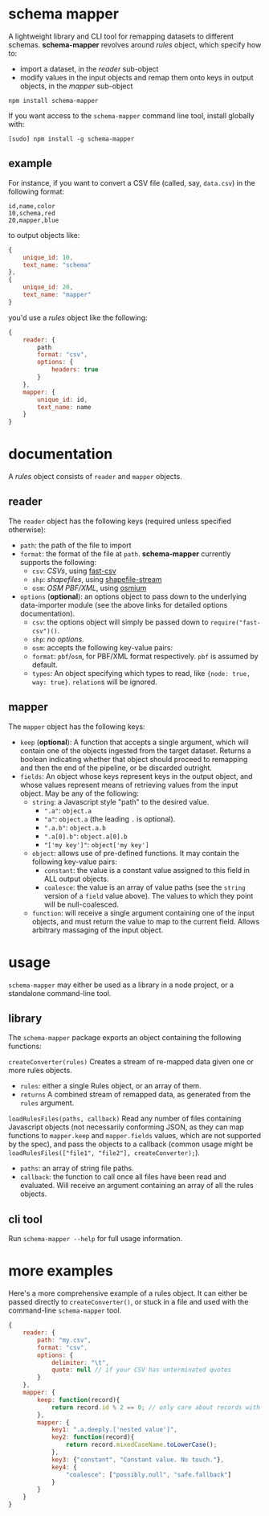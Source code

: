 # schema mapper
A lightweight library and CLI tool for remapping datasets to different schemas. **schema-mapper** revolves around
*rules* object, which specify how to:

  * import a dataset, in the *reader* sub-object
  * modify values in the input objects and remap them onto keys in output objects, in the *mapper* sub-object

```
npm install schema-mapper
```

If you want access to the `schema-mapper` command line tool, install globally with:

```
[sudo] npm install -g schema-mapper
```

## example

For instance, if you want to convert a CSV file (called, say, `data.csv`) in the following format:

```
id,name,color
10,schema,red
20,mapper,blue
```

to output objects like:

```javascript
{
	unique_id: 10,
	text_name: "schema"
},
{
	unique_id: 20,
	text_name: "mapper"
}
```

you'd use a *rules* object like the following:

```javascript
{
	reader: {
		path
		format: "csv",
		options: {
			headers: true
		}
	},
	mapper: {
		unique_id: id,
		text_name: name
	}
}
```

# documentation
A *rules* object consists of `reader` and `mapper` objects.

## reader
The `reader` object has the following keys (required unless specified otherwise):

  * `path`: the path of the file to import
  * `format`: the format of the file at `path`. **schema-mapper** currently supports the following:
    * `csv`: *CSVs*, using [fast-csv](https://www.npmjs.org/package/fast-csv)
    * `shp`: *shapefiles*, using [shapefile-stream](https://www.npmjs.org/package/shapefile-stream)
    * `osm`: *OSM PBF/XML*, using [osmium](https://www.npmjs.org/package/osmium)
  * `options` (**optional**): an options object to pass down to the underlying data-importer module (see the above
    links for detailed options documentation).
    * `csv`: the options object will simply be passed down to `require("fast-csv")()`.
    * `shp`: *no options*.
    * `osm`: accepts the following key-value pairs:
     * `format`: `pbf`/`osm`, for PBF/XML format respectively. `pbf` is assumed by default.
     * `types`: An object specifying which types to read, like `{node: true, way: true}`. `relation`s will be ignored.


## mapper
The `mapper` object has the following keys:

  * `keep` (**optional**): A function that accepts a single argument, which will contain one of the objects ingested
    from the target dataset. Returns a boolean indicating whether that object should proceed to remapping and
    then the end of the pipeline, or be discarded outright.
  * `fields`: An object whose keys represent keys in the output object, and whose values represent means of retrieving
    values from the input object. May be any of the following:
      * `string`: a Javascript style "path" to the desired value.
        * `".a"`: `object.a`
        * `"a"`: `object.a` (the leading `.` is optional).
        * `".a.b"`: `object.a.b`
        * `".a[0].b"`: `object.a[0].b`
        * `"['my key']"`: `object['my key']`
      * `object`: allows use of pre-defined functions. It may contain the following key-value pairs:
        * `constant`: the value is a constant value assigned to this field in ALL output objects.
        * `coalesce`: the value is an array of value paths (see the `string` version of a `field` value above). The
          values to which they point will be null-coalesced.
      * `function`: will receive a single argument containing one of the input objects, and must return the value to
        map to the current field. Allows arbitrary massaging of the input object.

# usage
`schema-mapper` may either be used as a library in a node project, or a standalone command-line tool.

## library
The `schema-mapper` package exports an object containing the following functions:

`createConverter(rules)`
Creates a stream of re-mapped data given one or more rules objects.

  * `rules`: either a single Rules object, or an array of them.
  * `returns` A combined stream of remapped data, as generated from the `rules` argument.

`loadRulesFiles(paths, callback)`
Read any number of files containing Javascript objects (not necessarily conforming JSON, as they can map functions to
`mapper.keep` and `mapper.fields` values, which are not supported by the spec), and pass the objects to a callback
(common usage might be `loadRulesFiles(["file1", "file2"], createConverter);`).

  * `paths`: an array of string file paths.
  * `callback`: the function to call once all files have been read and evaluated. Will receive an argument containing
    an array of all the rules objects.

## cli tool
Run `schema-mapper --help` for full usage information.

# more examples
Here's a more comprehensive example of a rules object. It can either be passed directly to `createConverter()`, or
stuck in a file and used with the command-line `schema-mapper` tool.

```javascript
{
	reader: {
		path: "my.csv",
		format: "csv",
		options: {
			delimiter: "\t",
			quote: null // if your CSV has unterminated quotes
		}
	},
	mapper: {
		keep: function(record){
			return record.id % 2 == 0; // only care about records with even IDs
		},
		mapper: {
			key1: ".a.deeply.['nested value']",
			key2: function(record){
				return record.mixedCaseName.toLowerCase();
			},
			key3: {"constant", "Constant value. No touch."},
			key4: {
				"coalesce": ["possibly.null", "safe.fallback"]
			}
		}
	}
}
```
